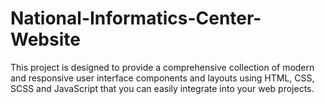 # National-Informatics-Center-Website
This project is designed to provide a comprehensive collection of modern and responsive user interface components and layouts using HTML, CSS, SCSS and JavaScript that you can easily integrate into your web projects.
